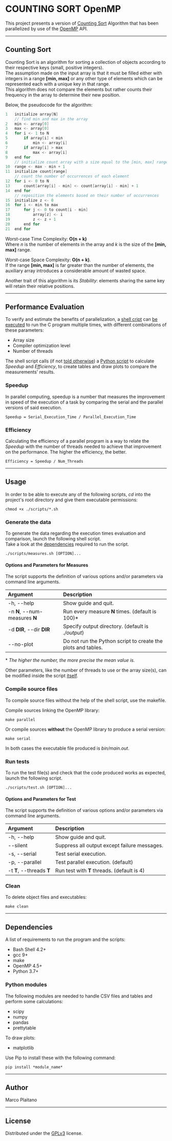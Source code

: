 # COUNTING SORT OpenMP

This project presents a version of [Counting Sort] Algorithm that has been
parallelized by use of the [OpenMP] API.

- - - - - - - - - - - - - - - - - - - - - - - - - - - - - - - - - - - - - - - -

## Counting Sort

Counting Sort is an algorithm for sorting a collection of objects according to
their respective keys (small, positive integers).  
The assumption made on the input array is that it must be filled either with
integers in a range **[min, max]** or any other type of elements which can be
represented each with a unique key in that range.  
This algorithm does not compare the elements but rather counts their frequency
in the array to determine their new position.

Below, the pseudocode for the algorithm:

```c
1   initialize array[N]
    // find min and max in the array
2   min <- array[0]
3   max <- array[0]
4   for i <- 1 to N
5       if array[i] < min
6           min <- array[i]
7       if array[i] > max
8           max <- array[i]
9   end for
    // initialize count array with a size equal to the [min, max] range
10  range <- max - min + 1
11  initialize count[range]
    // count the number of occurrences of each element
12  for i <- 0 to N
13      count[array[i] - min] <- count[array[i] - min] + 1
14  end for
    // reposition the elements based on their number of occurrences
15  initialize z <- 0
16  for i <- min to max
17      for j <- 0 to count[i - min]
18          array[z] <- i
19          z <- z + 1
20      end for
21  end for
```

Worst-case Time Complexity: **O(n + k)**  
Where *n* is the number of elements in the array and *k* is the size of the
**[min, max]** range.

Worst-case Space Complexity: **O(n + k)**.  
If the range **[min, max]** is far greater than the number of elements, the
auxiliary array introduces a considerable amount of wasted space.

Another trait of this algorithm is its *Stability*: elements sharing the same
key will retain their relative positions.

- - - - - - - - - - - - - - - - - - - - - - - - - - - - - - - - - - - - - - - -

## Performance Evaluation

To verify and estimate the benefits of parallelization, a [shell cript] can
[be executed] to run the C program multiple times, with 
different combinations of these parameters:

+ Array size
+ Compiler optimization level
+ Number of threads

The shell script calls (if not [told otherwise]) a [Python script] to
calculate *Speedup* and *Efficiency*, to create tables and draw plots to compare
the measurements' results.

### Speedup

In parallel computing, speedup is a number that measures the improvement in
speed of the execution of a task by comparing the serial and the parallel
versions of said execution.

```
Speedup = Serial_Execution_Time / Parallel_Execution_Time
```

### Efficiency

Calculating the efficiency of a parallel program is a way to relate the
*Speedup* with the number of threads needed to achieve that improvement on the
performance. The higher the efficiency, the better.

```
Efficiency = Speedup / Num_Threads
```

- - - - - - - - - - - - - - - - - - - - - - - - - - - - - - - - - - - - - - - -

## Usage

In order to be able to execute any of the following scripts, *cd* into the
project's root directory and give them executable permissions:

```shell
chmod +x ./scripts/*.sh
```

### Generate the data

To generate the data regarding the execution times evaluation and comparison,
launch the following shell script.  
Take a look at the [dependencies] required to run the script.

```shell
./scripts/measures.sh [OPTION]...
```

#### Options and Parameters for Measures

The script supports the definition of various options and/or parameters via
command line arguments.

| Argument                       | Description               |
| :---                           | :----                     |
| -h, --help                     | Show guide and quit.      |
| -n **N**, --num-measures **N** | Run every measure **N** times. (default is 100)\* |
| -d **DIR**, --dir **DIR**      | Specify output directory. (default is *./output*) |
| --no-plot                      | Do not run the Python script to create the plots and tables. |

\* *The higher the number, the more precise the mean value is.*

Other parameters, like the number of threads to use or the array size(s), can be
modified inside the script [itself].


### Compile source files

To compile source files without the help of the shell script, use the makefile.

Compile sources linking the OpenMP library:

```shell
make parallel
```

Or compile sources **without** the OpenMP library to produce a serial version:

```shell
make serial
```

In both cases the executable file produced is *bin/main.out*.


### Run tests

To run the test file(s) and check that the code produced works as expected,
launch the following script.

```shell
./scripts/test.sh [OPTION]...
```

#### Options and Parameters for Test

The script supports the definition of various options and/or parameters via
command line arguments.

| Argument                   | Description               |
| :---                       | :----                     |
| -h, --help                 | Show guide and quit.      |
| --silent                   | Suppress all output except failure messages. |
| -s, --serial               | Test serial execution.    |
| -p, --parallel             | Test parallel execution. (default) |
| -t **T**, --threads **T**  | Run test with **T** threads. (default is 4) |


### Clean

To delete object files and executables:

```shell
make clean
```

- - - - - - - - - - - - - - - - - - - - - - - - - - - - - - - - - - - - - - - -

## Dependencies

A list of requirements to run the program and the scripts:

+ Bash Shell 4.2+
+ gcc 9+
+ make
+ OpenMP 4.5+
+ Python 3.7+

### Python modules

The following modules are needed to handle CSV files and tables and perform
some calculations:

+ scipy
+ numpy
+ pandas
+ prettytable

To draw plots:

+ matplotlib

Use Pip to install these with the following command:

```shell
pip install *module_name*
```

- - - - - - - - - - - - - - - - - - - - - - - - - - - - - - - - - - - - - - - -

## Author

Marco Plaitano

- - - - - - - - - - - - - - - - - - - - - - - - - - - - - - - - - - - - - - - -

## License

Distributed under the [GPLv3] license.


<!-- LINKS -->

[Counting Sort]:
https://en.wikipedia.org/wiki/Counting_sort
"Wikipedia article"

[OpenMP]:
https://www.openmp.org/
"Main website"

[be executed]:
#generate-the-data
"Anchor to header"

[shell cript]:
scripts/measures.sh
"Repository file"

[told otherwise]:
#options-and-parameters-for-measures
"Anchor to header"

[Python script]:
scripts/evaluate.py
"Repository file"

[dependencies]:
#dependencies
"Anchor to header"

[itself]:
scripts/measures.sh
"Repository file"

[GPLv3]:
LICENSE
"Repository file"
